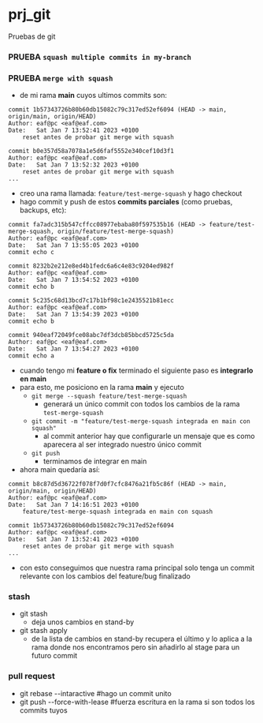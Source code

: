 # prj_git
Pruebas de git

### PRUEBA `squash multiple commits in my-branch`


### PRUEBA `merge with squash`
- de mi rama **main** cuyos ultimos commits son:
```git
commit 1b57343726b80b60db15082c79c317ed52ef6094 (HEAD -> main, origin/main, origin/HEAD)
Author: eaf@pc <eaf@eaf.com>
Date:   Sat Jan 7 13:52:41 2023 +0100
    reset antes de probar git merge with squash

commit b0e357d58a7078a1e5d6faf5552e340cef10d3f1
Author: eaf@pc <eaf@eaf.com>
Date:   Sat Jan 7 13:52:32 2023 +0100
    reset antes de probar git merge with squash
...
```
- creo una rama llamada: `feature/test-merge-squash` y hago checkout
- hago commit y push de estos **commits parciales** (como pruebas, backups, etc):
```
commit fa7adc315b547cffcc08977ebaba80f597535b16 (HEAD -> feature/test-merge-squash, origin/feature/test-merge-squash)
Author: eaf@pc <eaf@eaf.com>
Date:   Sat Jan 7 13:55:05 2023 +0100
commit echo c

commit 8232b2e212e8ed4b1fedc6a6c4e83c9204ed982f
Author: eaf@pc <eaf@eaf.com>
Date:   Sat Jan 7 13:54:52 2023 +0100
commit echo b

commit 5c235c68d13bcd7c17b1bf98c1e2435521b81ecc
Author: eaf@pc <eaf@eaf.com>
Date:   Sat Jan 7 13:54:39 2023 +0100
commit echo b

commit 940eaf72049fce08abc7df3dcb85bbcd5725c5da
Author: eaf@pc <eaf@eaf.com>
Date:   Sat Jan 7 13:54:27 2023 +0100
commit echo a
```
- cuando tengo mi **feature o fix** terminado el siguiente paso es **integrarlo en main**
- para esto, me posiciono en la rama **main** y ejecuto
  - `git merge --squash feature/test-merge-squash`
    - generará un único commit con todos los cambios de la rama `test-merge-squash`
  - `git commit -m "feature/test-merge-squash integrada en main con squash"`  
    - al commit anterior hay que configurarle un mensaje que es como aparecera al ser integrado nuestro único commit
  - `git push`
    - terminamos de integrar en main
- ahora main quedaría así:
```
commit b8c87d5d36722f078f7d0f7cfc8476a21fb5c86f (HEAD -> main, origin/main, origin/HEAD)
Author: eaf@pc <eaf@eaf.com>
Date:   Sat Jan 7 14:16:51 2023 +0100
    feature/test-merge-squash integrada en main con squash

commit 1b57343726b80b60db15082c79c317ed52ef6094
Author: eaf@pc <eaf@eaf.com>
Date:   Sat Jan 7 13:52:41 2023 +0100
    reset antes de probar git merge with squash
...
```
- con esto conseguimos que nuestra rama principal solo tenga un commit relevante con los cambios del feature/bug finalizado


### stash
- git stash
  - deja unos cambios en stand-by
- git stash apply
  - de la lista de cambios en stand-by recupera el último y lo aplica a la rama donde nos encontramos pero sin añadirlo al stage para un futuro commit


### pull request
- git rebase --intaractive #hago un commit unito
- git push --force-with-lease #fuerza escritura en la rama si son todos los commits tuyos
